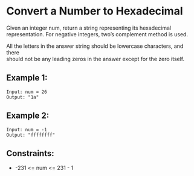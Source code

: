 # Convert a Number to Hexadecimal

Given an integer num, return a string representing its hexadecimal  
representation. For negative integers, two’s complement method is used.

All the letters in the answer string should be lowercase characters, and there  
should not be any leading zeros in the answer except for the zero itself.

## Example 1:

    Input: num = 26
    Output: "1a"

## Example 2:

    Input: num = -1
    Output: "ffffffff"

 

## Constraints:

* -231 <= num <= 231 - 1

